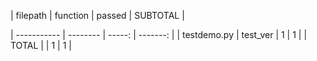 |  filepath   | function | passed | SUBTOTAL |

| ----------- | -------- | -----: | -------: |
| testdemo.py | test_ver |      1 |        1 |
| TOTAL       |          |      1 |        1 |
